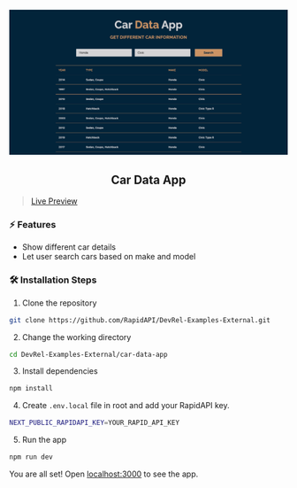 ![cover](assets/cover.png)

<div align="center">
	<h2>Car Data App</h2>
</div>

> [Live Preview](https://rapidapi-example-car-data-app.vercel.app/)

### ⚡️ Features

- Show different car details
- Let user search cars based on make and model

### 🛠️ Installation Steps

1. Clone the repository

```bash
git clone https://github.com/RapidAPI/DevRel-Examples-External.git
```

2. Change the working directory

```bash
cd DevRel-Examples-External/car-data-app
```

3. Install dependencies

```bash
npm install
```

4. Create `.env.local` file in root and add your RapidAPI key.

```bash
NEXT_PUBLIC_RAPIDAPI_KEY=YOUR_RAPID_API_KEY
```

5. Run the app

```bash
npm run dev
```

You are all set! Open [localhost:3000](http://localhost:3000/) to see the app.

